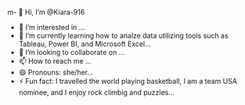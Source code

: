 m- 👋 Hi, I’m @Kiara-916
- 👀 I’m interested in ...
- 🌱 I’m currently learning how to analze data utilizing tools such as Tableau, Power BI, and Microsoft Excel...
- 💞️ I’m looking to collaborate on ...
- 📫 How to reach me ...
- 😄 Pronouns: she/her...
- ⚡ Fun fact: I travelled the world playing basketball, I am a team USA nominee, and I enjoy rock climbig and puzzles...

<!---
Kiara-916/Kiara-916 is a ✨ special ✨ repository because its `README.md` (this file) appears on your GitHub profile.
You can click the Preview link to take a look at your changes.
--->
